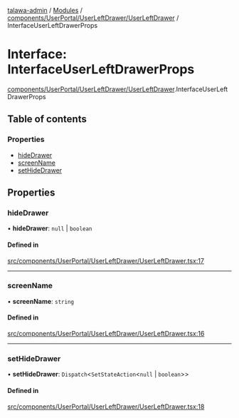 [talawa-admin](../README.md) / [Modules](../modules.md) / [components/UserPortal/UserLeftDrawer/UserLeftDrawer](../modules/components_UserPortal_UserLeftDrawer_UserLeftDrawer.md) / InterfaceUserLeftDrawerProps

# Interface: InterfaceUserLeftDrawerProps

[components/UserPortal/UserLeftDrawer/UserLeftDrawer](../modules/components_UserPortal_UserLeftDrawer_UserLeftDrawer.md).InterfaceUserLeftDrawerProps

## Table of contents

### Properties

- [hideDrawer](components_UserPortal_UserLeftDrawer_UserLeftDrawer.InterfaceUserLeftDrawerProps.md#hidedrawer)
- [screenName](components_UserPortal_UserLeftDrawer_UserLeftDrawer.InterfaceUserLeftDrawerProps.md#screenname)
- [setHideDrawer](components_UserPortal_UserLeftDrawer_UserLeftDrawer.InterfaceUserLeftDrawerProps.md#sethidedrawer)

## Properties

### hideDrawer

• **hideDrawer**: ``null`` \| `boolean`

#### Defined in

[src/components/UserPortal/UserLeftDrawer/UserLeftDrawer.tsx:17](https://github.com/pateldivyesh1323/talawa-admin/blob/cd0a761/src/components/UserPortal/UserLeftDrawer/UserLeftDrawer.tsx#L17)

___

### screenName

• **screenName**: `string`

#### Defined in

[src/components/UserPortal/UserLeftDrawer/UserLeftDrawer.tsx:16](https://github.com/pateldivyesh1323/talawa-admin/blob/cd0a761/src/components/UserPortal/UserLeftDrawer/UserLeftDrawer.tsx#L16)

___

### setHideDrawer

• **setHideDrawer**: `Dispatch`\<`SetStateAction`\<``null`` \| `boolean`\>\>

#### Defined in

[src/components/UserPortal/UserLeftDrawer/UserLeftDrawer.tsx:18](https://github.com/pateldivyesh1323/talawa-admin/blob/cd0a761/src/components/UserPortal/UserLeftDrawer/UserLeftDrawer.tsx#L18)

